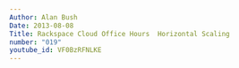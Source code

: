 ```yaml
---
Author: Alan Bush
Date: 2013-08-08
Title: Rackspace Cloud Office Hours  Horizontal Scaling
number: "019"
youtube_id: VF0BzRFNLKE
---
```

